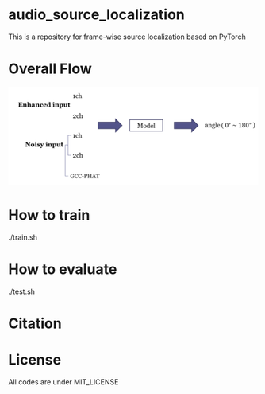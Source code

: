 # audio_source_localization
This is a repository for frame-wise source localization based on PyTorch

# Overall Flow
<img src="overall.PNG">


# How to train
./train.sh

# How to evaluate
./test.sh

# Citation

# License
All codes are under MIT_LICENSE
